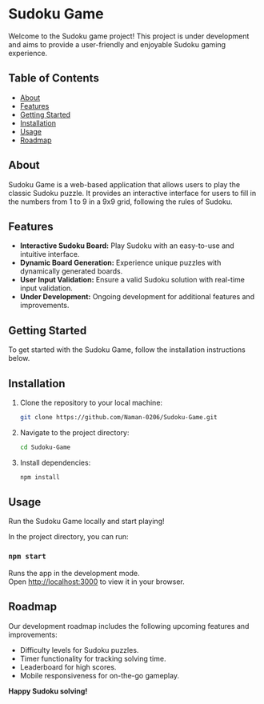# Sudoku Game

Welcome to the Sudoku game project! This project is under development and aims to provide a user-friendly and enjoyable Sudoku gaming experience.

## Table of Contents
- [About](#about)
- [Features](#features)
- [Getting Started](#getting-started)
- [Installation](#installation)
- [Usage](#usage)
- [Roadmap](#roadmap)

## About

Sudoku Game is a web-based application that allows users to play the classic Sudoku puzzle. It provides an interactive interface for users to fill in the numbers from 1 to 9 in a 9x9 grid, following the rules of Sudoku.

## Features

- **Interactive Sudoku Board:** Play Sudoku with an easy-to-use and intuitive interface.
- **Dynamic Board Generation:** Experience unique puzzles with dynamically generated boards.
- **User Input Validation:** Ensure a valid Sudoku solution with real-time input validation.
- **Under Development:** Ongoing development for additional features and improvements.

## Getting Started

To get started with the Sudoku Game, follow the installation instructions below.

## Installation

1. Clone the repository to your local machine:

   ```bash
   git clone https://github.com/Naman-0206/Sudoku-Game.git
   ```
2. Navigate to the project directory:

   ```bash
   cd Sudoku-Game
   ```
3. Install dependencies:

   ```bash
   npm install
   ```

## Usage

Run the Sudoku Game locally and start playing!

In the project directory, you can run:

### `npm start`

Runs the app in the development mode.\
Open [http://localhost:3000](http://localhost:3000) to view it in your browser.
## Roadmap
Our development roadmap includes the following upcoming features and improvements:

- Difficulty levels for Sudoku puzzles.
- Timer functionality for tracking solving time.
- Leaderboard for high scores.
- Mobile responsiveness for on-the-go gameplay.



__Happy Sudoku solving!__